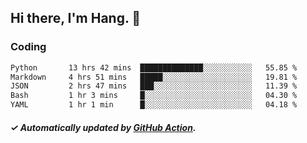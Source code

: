 ## Hi there, I'm Hang. 👋

### Coding

<!--START_SECTION:waka-->

```txt
Python       13 hrs 42 mins  ██████████████░░░░░░░░░░░   55.85 %
Markdown     4 hrs 51 mins   █████░░░░░░░░░░░░░░░░░░░░   19.81 %
JSON         2 hrs 47 mins   ███░░░░░░░░░░░░░░░░░░░░░░   11.39 %
Bash         1 hr 3 mins     █░░░░░░░░░░░░░░░░░░░░░░░░   04.30 %
YAML         1 hr 1 min      █░░░░░░░░░░░░░░░░░░░░░░░░   04.18 %
```

<!--END_SECTION:waka-->

##### ✓ Automatically updated by [GitHub Action](https://github.com/huhuhang/huhuhang/actions).
